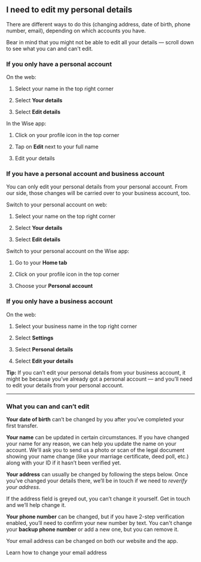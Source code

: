 ## I need to edit my personal details  
There are different ways to do this (changing address, date of birth, phone number, email), depending on which accounts you have.

Bear in mind that you might not be able to edit all your details — scroll down to see what you can and can't edit. 

### If you only have a personal account

On the web:

  1. Select your name in the top right corner

  2. Select **Your details**

  3. Select **Edit details**




In the Wise app:

  1. Click on your profile icon in the top corner

  2. Tap on **Edit** next to your full name

  3. Edit your details




### If you have a personal account and business account

You can only edit your personal details from your personal account. From our side, those changes will be carried over to your business account, too. 

Switch to your personal account on web:

  1. Select your name on the top right corner

  2. Select **Your details**

  3. Select **Edit details**




Switch to your personal account on the Wise app:

  1. Go to your **Home tab**

  2. Click on your profile icon in the top corner

  3. Choose your **Personal account**




### If you only have a business account

On the web:

  1. Select your business name in the top right corner

  2. Select **Settings**

  3. Select **Personal details**

  4. Select **Edit your details**




 **Tip:** If you can’t edit your personal details from your business account, it might be because you’ve already got a personal account — and you’ll need to edit your details from your personal account. 

* * *

### What you can and can’t edit

 **Your date of birth** can’t be changed by you after you’ve completed your first transfer.

 **Your name** can be updated in certain circumstances. If you have changed your name for any reason, we can help you update the name on your account. We'll ask you to send us a photo or scan of the legal document showing your name change (like your marriage certificate, deed poll, etc.) along with your ID if it hasn’t been verified yet.

 **Your address** can usually be changed by following the steps below. Once you’ve changed your details there, we’ll be in touch if we need to _reverify your address_.

If the address field is greyed out, you can’t change it yourself. Get in touch and we’ll help change it. 

**Your phone number** can be changed, but if you have 2-step verification enabled, you’ll need to confirm your new number by text. You can't change your **backup phone number** or add a new one, but you can remove it.

Your email address can be changed on both our website and the app. 

Learn how to change your email address